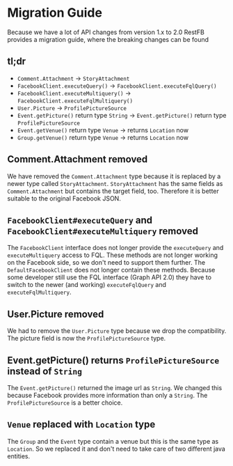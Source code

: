 # Migration Guide
Because we have a lot of API changes from version 1.x to 2.0 RestFB provides a migration guide, where the breaking changes can be found

## tl;dr
* `Comment.Attachment` -> `StoryAttachment`
* `FacebookClient.executeQuery()` -> `FacebookClient.executeFqlQuery()`
* `FacebookClient.executeMultiquery()` -> `FacebookClient.executeFqlMultiquery()`
* `User.Picture` -> `ProfilePictureSource`
* `Event.getPicture()` return type `String` -> `Event.getPicture()` return type `ProfilePictureSource`
* `Event.getVenue()` return type `Venue` -> returns `Location` now
* `Group.getVenue()` return type `Venue` -> returns `Location` now

## Comment.Attachment removed
We have removed the `Comment.Attachment` type because it is replaced by 
a newer type called `StoryAttachment`. `StoryAttachment` has the same 
fields as `Comment.Attachment` but contains the target field, too. 
Therefore it is better suitable to the original Facebook JSON.

## `FacebookClient#executeQuery` and `FacebookClient#executeMultiquery` removed
The `FacebookClient` interface does not longer provide the `executeQuery` and 
`executeMultiquery` access to FQL. These methods are not longer working on the
Facebook side, so we don't need to support them further.
The `DefaultFacebookClient` does not longer contain these methods. Because some
developer still use the FQL interface (Graph API 2.0) they have to switch to the
newer (and working) `executeFqlQuery` and `executeFqlMultiquery`.

## User.Picture removed
We had to remove the `User.Picture` type because we drop the
compatibility. The picture field is now the `ProfilePictureSource`
type.

## Event.getPicture() returns `ProfilePictureSource` instead of `String`
The `Event.getPicture()` returned the image url as `String`. We changed this because
Facebook provides more information than only a `String`. The `ProfilePictureSource` is
a better choice.

## `Venue` replaced with `Location` type
The `Group` and the `Event` type contain a venue but this is the same type as `Location`.
So we replaced it and don't need to take care of two different java entities.
